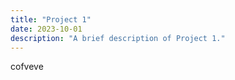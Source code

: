 ```yaml
---
title: "Project 1"
date: 2023-10-01
description: "A brief description of Project 1."
---
```

cofveve